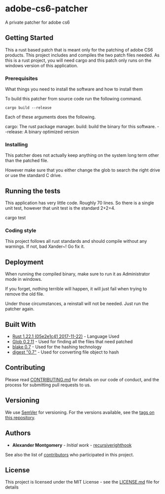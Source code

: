 # adobe-cs6-patcher
A private patcher for adobe cs6

## Getting Started

This a rust based patch that is meant only for the patching of adobe CS6 products. This project includes and compiles the two patch files needed. As this is a rust project, you will need cargo and this patch only runs on the windows version of this application. 

### Prerequisites

What things you need to install the software and how to install them

To build this patcher from source code run the following command. 

```
cargo build --release
```

Each of these arguments does the following.

cargo: The rust package manager.
build: build the binary for this software. 
--release: A binary optimized version


### Installing

This patcher does not actually keep anything on the system long term other than the patched file. 

However make sure that you either change the glob to search the right drive or use the standard C drive.

## Running the tests

This application has very little code. Roughly 70 lines. 
So there is a single unit test, however that unit test is the standard 2+2=4.

cargo test 

### Coding style

This project follows all rust standards and should compile without any warnings. 
If not, bad Xander~! Go fix it. 

## Deployment

When running the compiled binary, make sure to run it as Administrator mode in windows. 

If you forget, nothing terrible will happen, it will just fail when trying to remove the old file. 

Under those circumstances, a reinstall will not be needed. Just run the patcher again.

## Built With

* [Rust 1.22.1 (05e2e1c41 2017-11-22)](http://www.dropwizard.io/1.0.2/docs/) - Language Used
* [Glob 0.2.11](https://github.com/rust-lang-nursery/glob) - Used for finding all the files that need patched
* [blake 0.7](https://rometools.github.io/rome/) - Used for the hashing technology
* [digest "0.7"]() - Used for converting file object to hash 
## Contributing

Please read [CONTRIBUTING.md](https://gist.github.com/PurpleBooth/b24679402957c63ec426) for details on our code of conduct, and the process for submitting pull requests to us.

## Versioning

We use [SemVer](http://semver.org/) for versioning. For the versions available, see the [tags on this repository](https://github.com/your/project/tags). 

## Authors

* **Alexander Montgomery** - *Initial work* - [recursiverighthook](https://github.com/recursiverighthook/adobe-cs6-patcher)

See also the list of [contributors](https://github.com/recursiverighthook/adobe-cs6-patcher/graphs/contributors) who participated in this project.

## License

This project is licensed under the MIT License - see the [LICENSE.md](LICENSE.md) file for details

